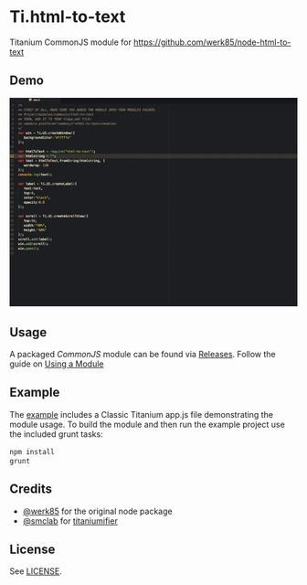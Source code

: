 # Ti.html-to-text

Titanium CommonJS module for https://github.com/werk85/node-html-to-text

## Demo

![demo](demo.gif)

## Usage
A packaged *CommonJS* module can be found via [Releases](https://github.com/chmiiller/Ti.html-to-text/releases). Follow the guide on [Using a Module](http://docs.appcelerator.com/titanium/latest/#!/guide/Using_a_Module)

## Example
The [example](https://github.com/chmiiller/Ti.html-to-text/blob/master/example/html-to-text.js) includes a Classic Titanium app.js file demonstrating the module usage. To build the module and then run the example project use the included grunt tasks:

```
npm install
grunt
```

## Credits

* [@werk85](https://github.com/werk85) for the original node package
* [@smclab](https://github.com/smclab/titaniumifier) for [titaniumifier](https://github.com/smclab/titaniumifier)


## License

See [LICENSE](LICENSE).

